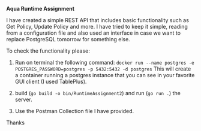 **Aqua Runtime Assignment**

I have created a simple REST API that includes basic functionality such as Get Policy, Update Policy and more.
I have tried to keep it simple, reading from a configuration file and also used an interface in case we want to replace PostgreSQL tomorrow for something else.

To check the functionality please:
1. Run on terminal the following command:
   `docker run --name postgres -e POSTGRES_PASSWORD=postgres -p 5432:5432 -d postgres`
   This will create a container running a postgres instance that you can see in your favorite GUI client (I used TablePlus).

2. build (`go build -o bin/RuntimeAssignment2`) and run (`go run .`) the server.

3. Use the Postman Collection file I have provided.

Thanks
